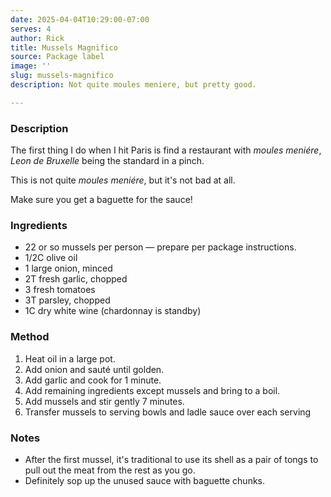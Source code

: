 ```yaml
---
date: 2025-04-04T10:29:00-07:00
serves: 4
author: Rick
title: Mussels Magnifico
source: Package label
image: ''
slug: mussels-magnifico
description: Not quite moules meniere, but pretty good.

---
```

### Description

The first thing I do when I hit Paris is find a restaurant with _moules meniére_, _Leon de Bruxelle_ being the standard in a pinch.

This is not quite _moules meniére_, but it's not bad at all.

Make sure you get a baguette for the sauce!

### Ingredients

* 22 or so mussels per person &mdash; prepare per package instructions.
* 1/2C olive oil
* 1 large onion, minced
* 2T fresh garlic, chopped
* 3 fresh tomatoes
* 3T parsley, chopped
* 1C dry white wine (chardonnay is standby)

### Method

1. Heat oil in a large pot.
2. Add onion and sauté until golden.
3. Add garlic and cook for 1 minute.
4. Add remaining ingredients except mussels and bring to a boil.
5. Add mussels and stir gently 7 minutes.
6. Transfer mussels to serving bowls and ladle sauce over each serving

### Notes

* After the first mussel, it's traditional to use its shell as a pair of tongs to pull out the meat from the rest as you go.
* Definitely sop up the unused sauce with baguette chunks.
